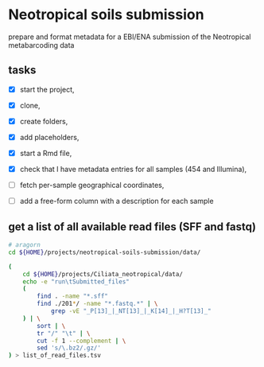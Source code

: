 # Neotropical soils submission

prepare and format metadata for a EBI/ENA submission of the Neotropical metabarcoding data

## tasks

- [x] start the project,
- [x] clone,
- [x] create folders,
- [x] add placeholders,
- [x] start a Rmd file,
- [x] check that I have metadata entries for all samples (454 and
      Illumina),
- [ ] fetch per-sample geographical coordinates,
- [ ] add a free-form column with a description for each sample


## get a list of all available read files (SFF and fastq)

```sh
# aragorn
cd ${HOME}/projects/neotropical-soils-submission/data/

(
    cd ${HOME}/projects/Ciliata_neotropical/data/
    echo -e "run\tSubmitted_files"
    (
        find . -name "*.sff"
        find ./201*/ -name "*.fastq.*" | \
            grep -vE "_P[13]_|_NT[13]_|_K[14]_|_H?T[13]_"
    ) | \
        sort | \
        tr "/" "\t" | \
        cut -f 1 --complement | \
        sed 's/\.bz2/.gz/'
) > list_of_read_files.tsv
```

